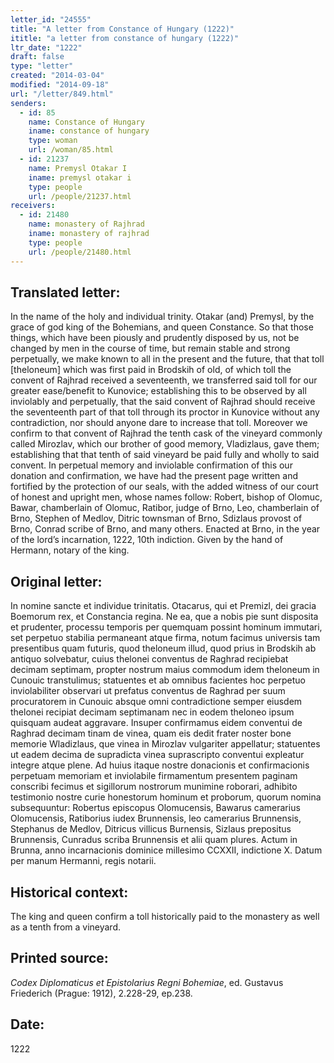 ```yaml
---
letter_id: "24555"
title: "A letter from Constance of Hungary (1222)"
ititle: "a letter from constance of hungary (1222)"
ltr_date: "1222"
draft: false
type: "letter"
created: "2014-03-04"
modified: "2014-09-18"
url: "/letter/849.html"
senders:
  - id: 85
    name: Constance of Hungary
    iname: constance of hungary
    type: woman
    url: /woman/85.html
  - id: 21237
    name: Premysl Otakar I
    iname: premysl otakar i
    type: people
    url: /people/21237.html
receivers:
  - id: 21480
    name: monastery of Rajhrad
    iname: monastery of rajhrad
    type: people
    url: /people/21480.html
---
```

<h2> Translated letter:</h2>In the name of the holy and individual trinity.  Otakar (and) Premysl, by the grace of god king of the Bohemians, and queen Constance.
So that those things, which have been piously and prudently disposed by us, not be changed by men in the course of time, but remain stable and strong perpetually, we make known to all in the present and the future, that that toll [theloneum] which was first paid in Brodskih of old, of which toll the convent of Rajhrad received a seventeenth, we transferred said toll for our greater ease/benefit to  Kunovice; establishing this to be observed by all inviolably and perpetually, that the said convent of Rajhrad should receive the seventeenth part of that toll through its proctor in Kunovice without any contradiction, nor should anyone dare to increase that toll.
Moreover we confirm to that convent of Rajhrad the tenth cask of the vineyard commonly called Mirozlav, which our brother of good memory, Vladizlaus, gave them; establishing that that tenth of said vineyard be paid fully and wholly to said convent.
In perpetual memory and inviolable confirmation of this our donation and confirmation, we have had the present page written and fortified by the protection of our seals, with the added witness of our court of honest and upright men, whose names follow:  Robert, bishop of Olomuc, Bawar,  chamberlain of Olomuc, Ratibor, judge of Brno, Leo, chamberlain of Brno, Stephen of Medlov, Ditric townsman of Brno, Sdizlaus provost of Brno, Conrad scribe of Brno, and many others.
Enacted at Brno, in the year of the lord’s incarnation, 1222, 10th indiction.
Given by the hand of Hermann, notary of the king.
<h2 class="mt-4"> Original letter:</h2>In nomine sancte et individue trinitatis.  Otacarus, qui et Premizl, dei gracia Boemorum rex, et Constancia regina.
Ne ea, que a nobis pie sunt disposita et prudenter, processu temporis per quemquam possint hominum immutari, set perpetuo stabilia permaneant atque firma, notum facimus universis tam presentibus quam futuris, quod theloneum illud, quod prius in Brodskih ab antiquo solvebatur, cuius thelonei conventus de Raghrad recipiebat decimam septimam, propter nostrum maius commodum idem theloneum in Cunouic transtulimus; statuentes et ab omnibus facientes hoc perpetuo inviolabiliter observari ut prefatus conventus de Raghrad per suum procuratorem in Cunouic absque omni contradictione semper eiusdem thelonei recipiat decimam septimanam nec in eodem theloneo ipsum quisquam audeat aggravare.   Insuper confirmamus eidem conventui de Raghrad decimam tinam de vinea, quam eis dedit frater noster bone memorie Wladizlaus, que vinea in Mirozlav vulgariter appellatur; statuentes ut eadem decima de supradicta vinea suprascripto conventui expleatur integre atque plene.  Ad huius itaque nostre donacionis et confirmacionis perpetuam memoriam et inviolabile firmamentum presentem paginam conscribi fecimus et sigillorum nostrorum munimine roborari, adhibito testimonio nostre curie honestorum hominum et proborum, quorum nomina subsequuntur:  Robertus episcopus Olomucensis, Bawarus camerarius Olomucensis, Ratiborius iudex Brunnensis, leo camerarius Brunnensis, Stephanus de Medlov, Ditricus villicus Burnensis, Sizlaus prepositus Brunnensis, Cunradus scriba Brunnensis et alii quam plures.
Actum in Brunna, anno incarnacionis dominice millesimo CCXXII, indictione X.
Datum per manum Hermanni, regis notarii.
<h2 class="mt-4"> Historical context:</h2>The king and queen confirm a toll historically paid to the monastery as well as a tenth from a vineyard.
<h2 class="mt-4"> Printed source:</h2><p><em>Codex Diplomaticus et Epistolarius Regni Bohemiae</em>, ed. Gustavus Friederich (Prague: 1912), 2.228-29, ep.238.</p><h2 class="mt-4"> Date:</h2>1222